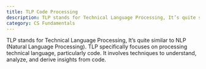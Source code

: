 ```yaml
---
title: TLP Code Processing
description: TLP stands for Technical Language Processing, It’s quite similar to NLP (Natural Language Processing). TLP specifically focuses on processing technical language, particularly code. It involves techniques to understand, analyze, and derive insights from code.
category: CS Fundamentals
---
```


TLP stands for Technical Language Processing, It’s quite similar to NLP (Natural Language Processing). TLP specifically focuses on processing technical language, particularly code. It involves techniques to understand, analyze, and derive insights from code.
